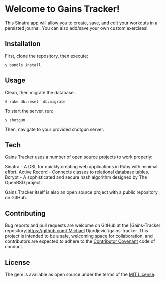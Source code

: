 # Welcome to Gains Tracker!

This Sinatra app will allow you to create, save, and edit your workouts in a persisted journal. You can also add/save your own custom exercises!

## Installation

First, clone the repository, then execute:

```
$ bundle install
```

## Usage

Clean, then migrate the database:

```
$ rake db:reset  db:migrate
```

To start the server, run:

```
$ shotgun
```

Then, navigate to your provided shotgun server.

## Tech

Gains Tracker uses a number of open source projects to work properly:

Sinatra - A DSL for quickly creating web applications in Ruby with minimal effort.
Active Record - Connects classes to relational database tables.
Bcrypt - A sophisticated and secure hash algorithm designed by The OpenBSD project.

Gains Tracker itself is also an open source project with a public repository on GitHub.

## Contributing

Bug reports and pull requests are welcome on GitHub at the [Gains-Tracker repository]https://github.com/'Michael Djurdjevic'/gains-tracker. This project is intended to be a safe, welcoming space for collaboration, and contributors are expected to adhere to the [Contributor Covenant](http://contributor-covenant.org) code of conduct.


## License

The gem is available as open source under the terms of the [MIT License](http://opensource.org/licenses/MIT).
